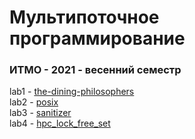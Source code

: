 # Мультипоточное программирование
### ИТМО - 2021 - весенний семестр

lab1 - [the-dining-philosophers](https://github.com/DamirJann/multi-threaded_programming/tree/lab1)  
lab2 - [posix](https://github.com/DamirJann/multi-threaded_programming/tree/lab2)  
lab3 - [sanitizer](https://github.com/DamirJann/multi-threaded_programming/tree/lab3)  
lab4 - [hpc_lock_free_set](https://github.com/DamirJann/multi-threaded_programming/tree/lab4)
